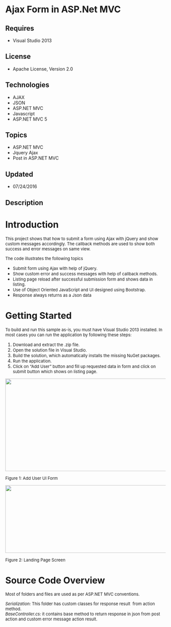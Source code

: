 # Ajax Form in ASP.Net MVC
## Requires
- Visual Studio 2013
## License
- Apache License, Version 2.0
## Technologies
- AJAX
- JSON
- ASP.NET MVC
- Javascript
- ASP.NET MVC 5
## Topics
- ASP.NET MVC
- Jquery Ajax
- Post in ASP.NET MVC
## Updated
- 07/24/2016
## Description

<h1>Introduction</h1>
<p><span style="font-size:small">This project shows that how to submit a form using Ajax with jQuery and show custom messages accordingly. The callback methods are used to show both success and error messages on same view.</span></p>
<p><span style="font-size:small">The code illustrates the following topics</span></p>
<ul>
<li><span style="font-size:small">Submit form using Ajax with help of jQuery.</span>
</li><li><span style="font-size:small">Show custom error and success messages with help of callback methods.</span>
</li><li><span style="font-size:small">Listing page reload after successful submission form and shows data in listing.</span>
</li><li><span style="font-size:small">Use of Object Oriented JavaScript and UI designed using Bootstrap.</span>
</li><li><span style="font-size:small">Response always returns as a Json data</span> </li></ul>
<h1>Getting Started</h1>
<p><span style="font-size:small">To build and run this sample as-is, you must have Visual Studio 2013 installed. In most cases you can run the application by following these steps:</span></p>
<ol>
<li><span style="font-size:small">Download and extract the .zip file.</span> </li><li><span style="font-size:small">Open the solution file in Visual Studio.</span>
</li><li><span style="font-size:small">Build the solution, which automatically installs the missing NuGet packages.</span>
</li><li><span style="font-size:small">Run the application.</span> </li><li><span style="font-size:small">Click on &ldquo;Add User&rdquo; button and fill up requested data in form and click on submit button which shows on listing page.</span>
</li></ol>
<p><img id="157094" src="https://i1.code.msdn.s-msft.com/ajax-form-in-aspnet-mvc-fddd0818/image/file/157094/1/1.png" alt="" width="594" height="290"></p>
<p><span style="font-size:small">Figure 1:&nbsp;Add User UI Form</span></p>
<p><span style="font-size:small"><img id="157095" src="https://i1.code.msdn.s-msft.com/ajax-form-in-aspnet-mvc-fddd0818/image/file/157095/1/2.png" alt="" width="601" height="212"></span></p>
<p><span style="font-size:small">Figure 2:&nbsp;Landing Page Screen</span></p>
<h1>Source Code Overview</h1>
<p><span style="font-size:small">Most of folders and files are used as per ASP.NET MVC conventions.</span></p>
<p><span style="font-size:small"><em>Serialization:</em> This folder has custom classes for response result&nbsp; from action method.</span><br>
<span style="font-size:small"><em>BaseController.cs:</em> it contains base method to return response in json from post action and custom error message action result.</span></p>
<p><span style="font-size:small"><br>
</span></p>
